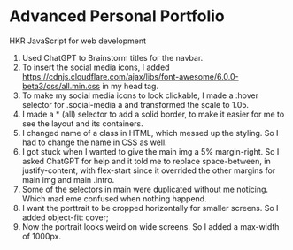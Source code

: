 # Advanced Personal Portfolio
 HKR JavaScript for web development
1. Used ChatGPT to Brainstorm titles for the navbar.
2. To insert the social media icons, I added https://cdnjs.cloudflare.com/ajax/libs/font-awesome/6.0.0-beta3/css/all.min.css in my head tag. 
3. To make my social media icons to look clickable, I made a :hover selector for .social-media a and transformed the scale to 1.05.
4. I made a * (all) selector to add a solid border, to make it easier for me to see the layout and its containers.
5. I changed name of a class in HTML, which messed up the styling. So I had to change the name in CSS as well. 
6. I got stuck when I wanted to give the main img a 5% margin-right. So I asked ChatGPT for help and it told me to replace space-between, in justify-content, with flex-start since it overrided the other margins for main img and main .intro.
7. Some of the selectors in main were duplicated without me noticing. Which mad eme confused when nothing happend.
8. I want the porttrait to be cropped horizontally for smaller screens. So I added object-fit: cover;
9. Now the portrait looks weird on wide screens. So I added a max-width of 1000px.